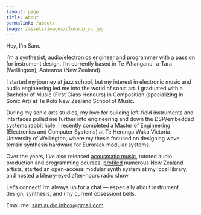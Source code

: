 ```yaml
---
layout: page
title: About
permalink: /about/
image: /assets/images/closeup_sq.jpg
---
```


Hey, I’m Sam. 
<!-- 👋 -->

I’m a synthesist, audio/electronics engineer and programmer with a passion for instrument design. I’m currently based in Te Whanganui-a-Tara (Wellington), Aotearoa (New Zealand).

I started my journey at jazz school, but my interest in electronic music and audio engineering led me into the world of sonic art. I graduated with a Bachelor of Music (First Class Honours) in Composition (specializing in Sonic Art) at Te Kōkī New Zealand School of Music. 

During my sonic arts studies, my love for building left-field instruments and interfaces pulled me further into engineering and down the DSP/embedded systems rabbit hole. I recently completed a Master of Engineering (Electronics and Computer Systems) at Te Herenga Waka Victoria University of Wellington, where my thesis focused on designing wave terrain synthesis hardware for Eurorack modular systems. 
 
Over the years, I’ve also released [acousmatic music](https://musicalelectronicslibrary.bandcamp.com/track/pheromone-party), tutored audio production and programming courses, [profiled](https://natlib.govt.nz/items?i%5Bprimary_collection%5D=findNZarticles&text=sam+carswell&direction=desc&sort=sort_date) numerous New Zealand artists, started an open-access modular synth system at my local library, and hosted a bleary-eyed after-hours radio show.

Let’s connect! I’m always up for a chat — especially about instrument design, synthesis, and (my current obsession) bells. 
<!-- &#128276; -->

Email me: [sam.audio.inbox@gmail.com](sam.audio.inbox@gmail.com) 

<br>

<!-- ![Sam]({{page.image | relative_url}}) -->

